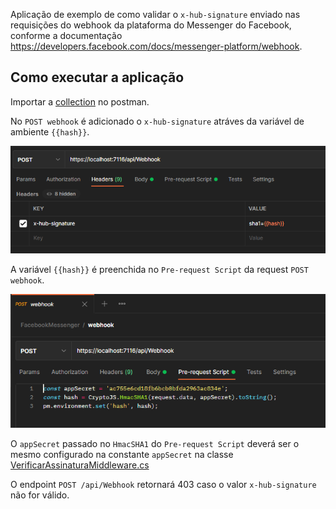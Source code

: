 Aplicação de exemplo de como validar o `x-hub-signature` enviado nas requisições do webhook da plataforma do Messenger do Facebook, conforme a documentação https://developers.facebook.com/docs/messenger-platform/webhook. 

## Como executar a aplicação

Importar a [collection](docs\FacebookMessenger.postman_collection.json) no postman.

No `POST webhook` é adicionado o `x-hub-signature` atráves da variável de ambiente `{{hash}}`.

![img.png](docs/header.png)

A variável `{{hash}}` é preenchida no `Pre-request Script` da request `POST webhook`.

![img.png](docs/postman.png)

O `appSecret` passado no `HmacSHA1` do `Pre-request Script` deverá ser o mesmo configurado na constante `appSecret` na classe [VerificarAssinaturaMiddleware.cs](FacebookMessenger\Middlewares\VerificarAssinaturaMiddleware.cs)

O endpoint `POST /api/Webhook` retornará 403 caso o valor `x-hub-signature` não for válido.
